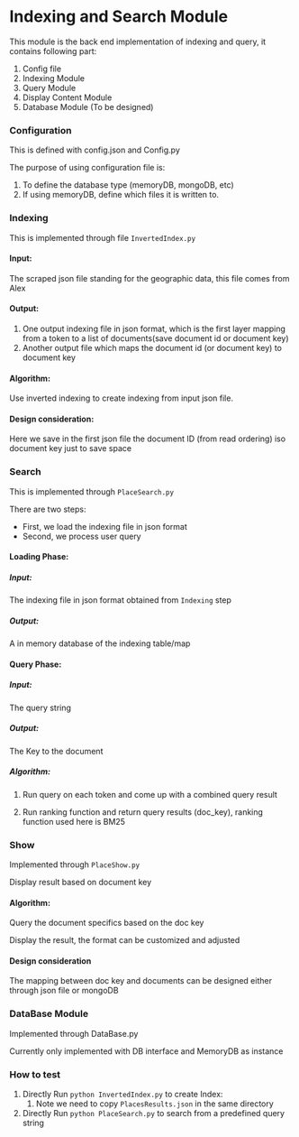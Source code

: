 # Indexing and Search Module



This module is the back end implementation of indexing and query, it contains following part:

1. Config file
2. Indexing Module
3. Query Module
4. Display Content Module
5. Database Module (To be designed)



### Configuration

This is defined with config.json and Config.py

The purpose of using configuration file is:

1. To define the database type (memoryDB, mongoDB, etc)
2. If using memoryDB, define which files it is written to.



### Indexing

This is implemented through file `InvertedIndex.py`

#### Input:

The scraped json file standing for the geographic data, this file comes from Alex

#### Output:

1. One output indexing file in json format, which is the first layer mapping from a token to a list of documents(save document id or document key)
2. Another output file which maps the document id (or document key) to document key

#### Algorithm:

Use inverted indexing to create indexing from input json file.

#### Design consideration:

Here we save in the first json file the document ID (from read ordering) iso document key just to save space



### Search

This is implemented through `PlaceSearch.py`

There are two steps:

* First, we load the indexing file in json format
* Second, we process user query

#### Loading Phase:

##### Input:

The indexing file in json format obtained from `Indexing` step

##### Output:

A in memory database of the indexing table/map

#### Query Phase:

##### Input:

The query string

##### Output:

The Key to the document

##### Algorithm:

1. Run query on each token and come up with a combined query result

2. Run ranking function and return query results (doc_key), ranking function used here is BM25


### Show

Implemented through `PlaceShow.py`

Display result based on document key

#### Algorithm:

Query the document specifics based on the doc key

Display the result, the format can be customized and adjusted

#### Design consideration

The mapping between doc key and documents can be designed either through json file or mongoDB



### DataBase Module

Implemented through DataBase.py

Currently only implemented with DB interface and MemoryDB as instance



### How to test

1. Directly Run `python InvertedIndex.py` to create Index:
   1. Note we need to copy `PlacesResults.json` in the same directory
2. Directly Run `python PlaceSearch.py` to search from a predefined query string


